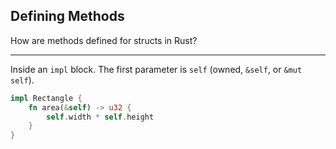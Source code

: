 ## Defining Methods

How are methods defined for structs in Rust?

---

Inside an `impl` block.
The first parameter is `self` (owned, `&self`, or `&mut self`).

```rust
impl Rectangle {
    fn area(&self) -> u32 {
        self.width * self.height
    }
}
```

